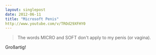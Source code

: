 ```yaml
---
layout: singlepost
date: 2012-06-11
title: "Microsoft Penis"
http://www.youtube.com/v/TROd29XFHY0
---
```


> The words MICRO and SOFT don't apply to my penis (or vagina).

Großartig!